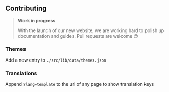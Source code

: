 ## Contributing
> **Work in progress**
> 
> With the launch of our new website, we are working hard to polish up documentation and guides. Pull requests are welcome 😌

### Themes

Add a new entry to `./src/lib/data/themes.json`

### Translations

Append `?lang=template` to the url of any page to show translation keys
